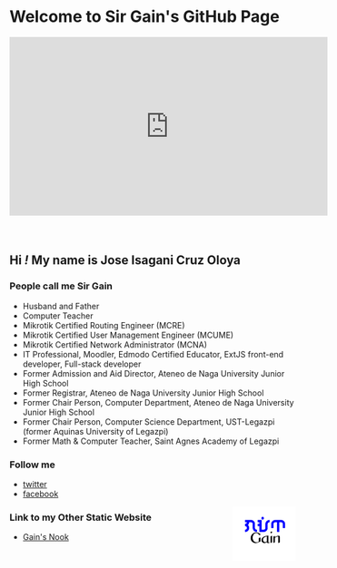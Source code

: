 # Welcome to Sir Gain's GitHub Page

<div align="center">
<iframe width="560" height="315" src="https://www.youtube.com/embed/2MsN8gpT6jY" title="YouTube video player" frameborder="0" allow="accelerometer; autoplay; clipboard-write; encrypted-media; gyroscope; picture-in-picture" allowfullscreen></iframe>
</div><br><br>

## Hi _!_  My name is Jose Isagani Cruz Oloya
### People call me Sir Gain

- Husband and Father
- Computer Teacher
- Mikrotik Certified Routing Engineer (MCRE)
- Mikrotik Certified User Management Engineer (MCUME)
- Mikrotik Certified Network Administrator (MCNA)
- IT Professional, Moodler, Edmodo Certified Educator, ExtJS front-end developer, Full-stack developer
- Former Admission and Aid Director, Ateneo de Naga University Junior High School 
- Former Registrar, Ateneo de Naga University Junior High School 
- Former Chair Person, Computer Department, Ateneo de Naga University Junior High School 
- Former Chair Person, Computer Science Department, UST-Legazpi (former Aquinas University of Legazpi)
- Former Math & Computer Teacher, Saint Agnes Academy of Legazpi
 
### Follow me
- [twitter](https://twitter.com/sirgain) 
- [facebook](https://www.facebook.com/sirgain/)  

<img src="gain-font-filipino.png" width="111" align="right">

### Link to my Other Static Website

- [Gain's Nook](http://sirgain.droppages.com/)

